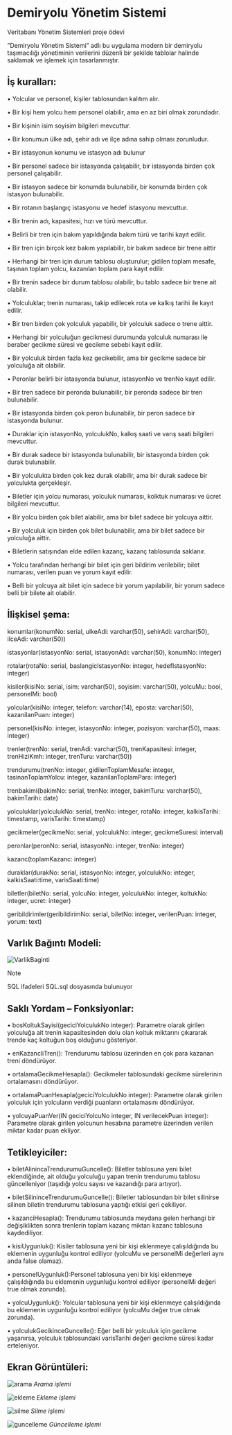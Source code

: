 # Demiryolu Yönetim Sistemi
Veritabanı Yönetim Sistemleri proje ödevi

”Demiryolu Yönetim Sistemi” adlı bu uygulama modern bir demiryolu taşımacılığı yönetiminin verilerini düzenli bir şekilde tablolar halinde saklamak ve işlemek için tasarlanmıştır.

## İş kuralları:
• Yolcular ve personel, kişiler tablosundan kalıtım alır.

• Bir kişi hem yolcu hem personel olabilir, ama en az biri olmak zorundadır.

• Bir kişinin isim soyisim bilgileri mevcuttur.

• Bir konumun ülke adı, şehir adı ve ilçe adına sahip olması zorunludur.

• Bir istasyonun konumu ve istasyon adı bulunur

• Bir personel sadece bir istasyonda çalışabilir, bir istasyonda birden çok personel çalışabilir.

• Bir istasyon sadece bir konumda bulunabilir, bir konumda birden çok istasyon bulunabilir.

• Bir rotanın başlangıç istasyonu ve hedef istasyonu mevcuttur.

• Bir trenin adı, kapasitesi, hızı ve türü mevcuttur.

• Belirli bir tren için bakım yapıldığında bakım türü ve tarihi kayıt edilir.

• Bir tren için birçok kez bakım yapılabilir, bir bakım sadece bir trene aittir

• Herhangi bir tren için durum tablosu oluşturulur; gidilen toplam mesafe, taşınan toplam yolcu, kazanılan toplam para kayıt edilir.

• Bir trenin sadece bir durum tablosu olabilir, bu tablo sadece bir trene ait olabilir.

• Yolculuklar; trenin numarası, takip edilecek rota ve kalkış tarihi ile kayıt edilir.

• Bir tren birden çok yolculuk yapabilir, bir yolculuk sadece o trene aittir.

• Herhangi bir yolculuğun gecikmesi durumunda yolculuk numarası ile beraber gecikme süresi ve gecikme sebebi kayıt edilir.

• Bir yolculuk birden fazla kez gecikebilir, ama bir gecikme sadece bir yolculuğa ait olabilir.

• Peronlar belirli bir istasyonda bulunur, istasyonNo ve trenNo kayıt edilir.

• Bir tren sadece bir peronda bulunabilir, bir peronda sadece bir tren bulunabilir.

• Bir istasyonda birden çok peron bulunabilir, bir peron sadece bir istasyonda bulunur.

• Duraklar için istasyonNo, yolculukNo, kalkış saati ve varış saati bilgileri mevcuttur.

• Bir durak sadece bir istasyonda bulunabilir, bir istasyonda birden çok durak bulunabilir.

• Bir yolculukta birden çok kez durak olabilir, ama bir durak sadece bir yolculukta gerçekleşir.

• Biletler için yolcu numarası, yolculuk numarası, kolktuk numarası ve ücret bilgileri mevcuttur.

• Bir yolcu birden çok bilet alabilir, ama bir bilet sadece bir yolcuya aittir.

• Bir yolculuk için birden çok bilet bulunabilir, ama bir bilet sadece bir yolculuğa aittir.

• Biletlerin satışından elde edilen kazanç, kazanç tablosunda saklanır.

• Yolcu tarafından herhangi bir bilet için geri bildirim verilebilir; bilet numarası, verilen puan ve yorum kayıt edilir.

• Belli bir yolcuya ait bilet için sadece bir yorum yapılabilir, bir yorum sadece belli bir bilete ait olabilir.

## İlişkisel şema:
konumlar(konumNo: serial, ulkeAdi: varchar(50), sehirAdi: varchar(50), ilceAdi: varchar(50))

istasyonlar(istasyonNo: serial, istasyonAdi: varchar(50), konumNo: integer)

rotalar(rotaNo: serial, baslangicIstasyonNo: integer, hedefIstasyonNo: integer)

kisiler(kisiNo: serial, isim: varchar(50), soyisim: varchar(50), yolcuMu: bool, personelMi: bool)

yolcular(kisiNo: integer, telefon: varchar(14), eposta: varchar(50), kazanilanPuan: integer)

personel(kisiNo: integer, istasyonNo: integer, pozisyon: varchar(50), maas: integer)

trenler(trenNo: serial, trenAdi: varchar(50), trenKapasitesi: integer, trenHiziKmh: integer, trenTuru: varchar(50))

trendurumu(trenNo: integer, gidilenToplamMesafe: integer, tasinanToplamYolcu: integer, kazanilanToplamPara: integer)

trenbakimi(bakimNo: serial, trenNo: integer, bakimTuru: varchar(50), bakimTarihi: date)

yolculuklar(yolculukNo: serial, trenNo: integer, rotaNo: integer, kalkisTarihi: timestamp, varisTarihi: timestamp)

gecikmeler(gecikmeNo: serial, yolculukNo: integer, gecikmeSuresi: interval)

peronlar(peronNo: serial, istasyonNo: integer, trenNo: integer)

kazanc(toplamKazanc: integer)

duraklar(durakNo: serial, istasyonNo: integer, yolculukNo: integer, kalkisSaati:time, varisSaati:time)

biletler(biletNo: serial, yolcuNo: integer, yolculukNo: integer, koltukNo: integer, ucret: integer)

geribildirimler(geribildirimNo: serial, biletNo: integer, verilenPuan: integer, yorum: text)

## Varlık Bağıntı Modeli:

![VarlikBaginti](https://github.com/koc-ali88/Demiryolu-yonetim-sistemi/assets/84532261/10c1e3b7-ba86-4533-8259-133b4c927fc3)


> [!NOTE]
> SQL ifadeleri SQL.sql dosyasında bulunuyor

## Saklı Yordam – Fonksiyonlar:
• bosKoltukSayisi(geciciYolculukNo integer): Parametre olarak girilen yolculuğa ait trenin kapasitesinden dolu olan koltuk miktarını çıkararak trende kaç koltuğun boş olduğunu gösteriyor.

• enKazancliTren(): Trendurumu tablosu üzerinden en çok para kazanan treni döndürüyor.

• ortalamaGecikmeHesapla(): Gecikmeler tablosundaki gecikme sürelerinin ortalamasını döndürüyor.

• ortalamaPuanHesapla(geciciYolculukNo integer): Parametre olarak girilen yolculuk için yolcuların verdiği puanların ortalamasını döndürüyor.

• yolcuyaPuanVer(IN geciciYolcuNo integer, IN verilecekPuan integer): Parametre olarak girilen yolcunun hesabına parametre üzerinden verilen miktar kadar puan ekliyor.

## Tetikleyiciler:
• biletAlinincaTrendurumuGuncelle(): Biletler tablosuna yeni bilet eklendiğinde, ait olduğu yolculuğu yapan trenin trendurumu tablosu güncelleniyor (taşıdığı yolcu sayısı ve kazandığı para artıyor).

• biletSilininceTrendurumuGuncelle(): Biletler tablosundan bir bilet silinirse silinen biletin trendurumu tablosuna yaptığı etkisi geri çekiliyor.

• kazanciHesapla(): Trendurumu tablosunda meydana gelen herhangi bir değişiklikten sonra trenlerin toplam kazanç miktarı kazanc tablosuna kaydediliyor.

• kisiUygunluk(): Kisiler tablosuna yeni bir kişi eklenmeye çalışıldığında bu eklemenin uygunluğu kontrol ediliyor (yolcuMu ve personelMi değerleri aynı anda false olamaz).

• personelUygunluk():Personel tablosuna yeni bir kişi eklenmeye çalışıldığında bu eklemenin uygunluğu kontrol ediliyor (personelMi değeri true olmak zorunda).

• yolcuUygunluk(): Yolcular tablosuna yeni bir kişi eklenmeye çalışıldığında bu eklemenin uygunluğu kontrol ediliyor (yolcuMu değer true olmak zorunda).

• yolculukGecikinceGuncelle(): Eğer belli bir yolculuk için gecikme yaşanırsa, yolculuk tablosundaki varisTarihi değeri gecikme süresi kadar erteleniyor.

## Ekran Görüntüleri:

![arama](https://github.com/koc-ali88/Demiryolu-yonetim-sistemi/assets/84532261/a14c9534-66ac-492d-bc31-eca32557ff97)
*Arama işlemi*

![ekleme](https://github.com/koc-ali88/Demiryolu-yonetim-sistemi/assets/84532261/888b7bb4-354c-4b13-992a-3bb1d123f92a)
*Ekleme işlemi*

![silme](https://github.com/koc-ali88/Demiryolu-yonetim-sistemi/assets/84532261/de6cc230-8876-4581-bf7f-77974e449493)
*Silme işlemi*

![guncelleme](https://github.com/koc-ali88/Demiryolu-yonetim-sistemi/assets/84532261/26b246fd-efee-460f-be3e-0db0c61dec65)
*Güncelleme işlemi*
